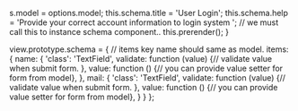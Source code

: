 s.model = options.model;
    this.schema.title = 'User Login';
    this.schema.help = 'Provide your correct account information to login system ';
    // we must call this to instance schema component..
    this.prerender(); 
}

  view.prototype.schema = {
   // items key name should same as model.
    items:  {
      name: {
        'class': 'TextField',
       validate: function (value) {// validate value when submit form. },
       value: function () {// you can provide value setter for form from model},
      }, mail: {
        'class': 'TextField',
       validate: function (value) {// validate value when submit form. },
       value: function () {// you can provide value setter for form from model},
      }
    }
  };
```javascript
